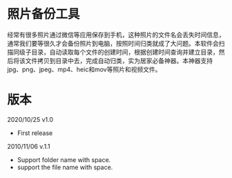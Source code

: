 # 照片备份工具
经常有很多照片通过微信等应用保存到手机，这种照片的文件名会丢失时间信息，通常我们要等很久才会备份照片到电脑，按照时间归类就成了大问题。本软件会扫描同级子目录，自动读取每个文件的创建时间，根据创建时间查询并建立目录，然后将该文件拷贝到目录中去，完成自动归类，实为居家必备神器。本神器支持jpg、png、jpeg、mp4、heic和mov等照片和视频文件。

# 版本
2020/10/25 v1.0  
- First release  

2010/11/06 v.1.1  
- Support folder name with space.  
- support the file name with space.

